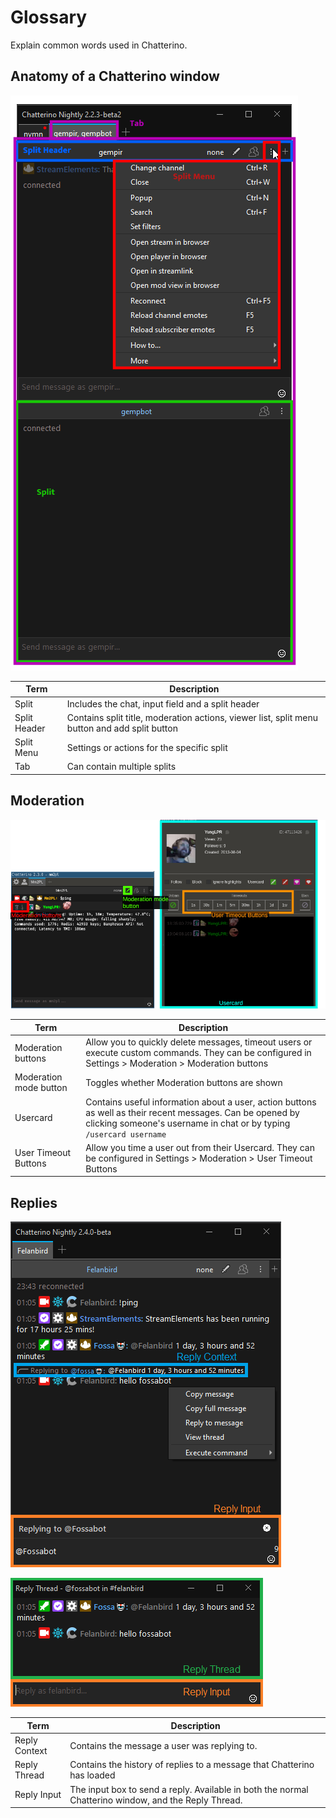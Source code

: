 # Glossary

Explain common words used in Chatterino.

## Anatomy of a Chatterino window

![overview](images/glossary/overview.png)

| Term         | Description                                                                                   |
| ------------ | --------------------------------------------------------------------------------------------- |
| Split        | Includes the chat, input field and a split header                                             |
| Split Header | Contains split title, moderation actions, viewer list, split menu button and add split button |
| Split Menu   | Settings or actions for the specific split                                                    |
| Tab          | Can contain multiple splits                                                                   |

## Moderation

![moderation](images/glossary/moderation.png)

| Term                   | Description                                                                                                                                                                       |
| ---------------------- | --------------------------------------------------------------------------------------------------------------------------------------------------------------------------------- |
| Moderation buttons     | Allow you to quickly delete messages, timeout users or execute custom commands. They can be configured in Settings > Moderation > Moderation buttons                              |
| Moderation mode button | Toggles whether Moderation buttons are shown                                                                                                                                      |
| Usercard               | Contains useful information about a user, action buttons as well as their recent messages. Can be opened by clicking someone's username in chat or by typing `/usercard username` |
| User Timeout Buttons   | Allow you time a user out from their Usercard. They can be configured in Settings > Moderation > User Timeout Buttons                                                             |

## Replies

![reply_main](images/glossary/reply_main.png)

![reply_popout](images/glossary/reply_popout.png)

| Term          | Description                                                                                          |
| ------------- | ---------------------------------------------------------------------------------------------------- |
| Reply Context | Contains the message a user was replying to.                                                         |
| Reply Thread  | Contains the history of replies to a message that Chatterino has loaded                              |
| Reply Input   | The input box to send a reply. Available in both the normal Chatterino window, and the Reply Thread. |
